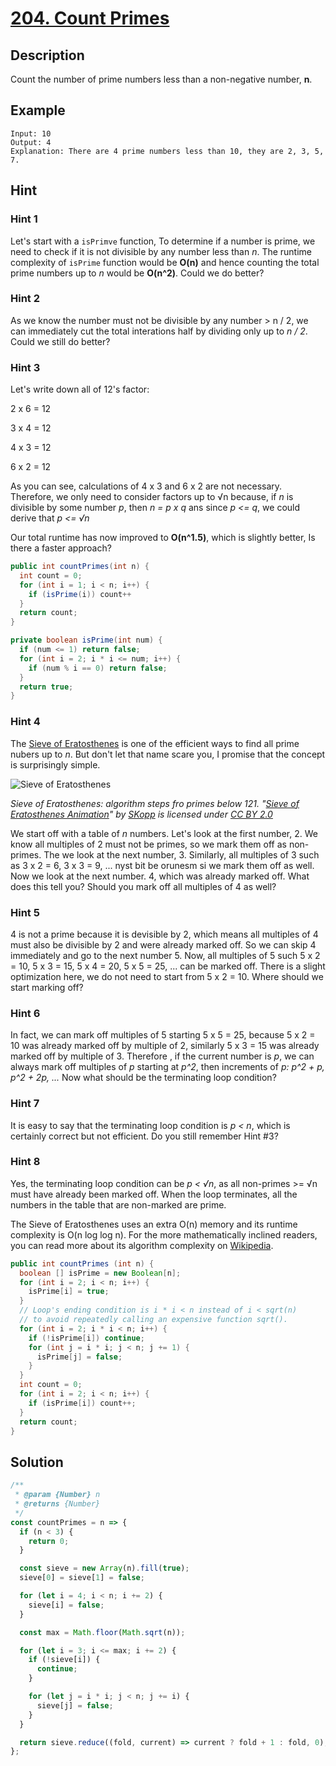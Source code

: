 # [204. Count Primes](https://leetcode.com/problems/count-primes/)

## Description

Count the number of prime numbers less than a non-negative number, **n**.

## Example

```example
Input: 10
Output: 4
Explanation: There are 4 prime numbers less than 10, they are 2, 3, 5, 7.
```

## Hint

### Hint 1

Let's start with a `isPrimve` function, To determine if a number is prime, we need to check if it is not divisible by any number less than *n*. The runtime complexity of `isPrime` function would be **O(n)** and hence counting the total prime numbers up to *n* would be **O(n^2)**. Could we do better?

### Hint 2

As we know the number must not be divisible by any number > n / 2, we can immediately cut the total interations half by dividing only up to *n / 2*. Could we still do better?

### Hint 3

Let's write down all of 12's factor:

2 x 6 = 12

3 x 4 = 12

4 x 3 = 12

6 x 2 = 12

As you can see, calculations of 4 x 3 and 6 x 2 are not necessary. Therefore, we only need to consider factors up to √n because, if *n* is divisible by some number *p*, then *n = p x q* ans since *p <= q*, we could derive that *p <= √n*

Our total runtime has now improved to **O(n^1.5)**, which is slightly better, Is there a faster approach?

```java
public int countPrimes(int n) {
  int count = 0;
  for (int i = 1; i < n; i++) {
    if (isPrime(i)) count++
  }
  return count;
}
```

```java
private boolean isPrime(int num) {
  if (num <= 1) return false;
  for (int i = 2; i * i <= num; i++) {
    if (num % i == 0) return false;
  }
  return true;
}
```

### Hint 4

The [Sieve of Eratosthenes](http://en.wikipedia.org/wiki/Sieve_of_Eratosthenes) is one of the efficient ways to find all prime nubers up to *n*. But don't let that name scare you, I promise that the concept is surprisingly simple.

![Sieve of Eratosthenes](https://leetcode.com/static/images/solutions/Sieve_of_Eratosthenes_animation.gif)

*Sieve of Eratosthenes: algorithm steps fro primes below 121. "[Sieve of Eratosthenes Animation](https://commons.wikimedia.org/wiki/File:Sieve_of_Eratosthenes_animation.gif)" by [SKopp](http://de.wikipedia.org/wiki/Benutzer:SKopp) is licensed under [CC BY 2.0](http://creativecommons.org/licenses/by/2.0/)*

We start off with a table of *n* numbers. Let's look at the first number, 2. We know all multiples of 2 must not be primes, so we mark them off as non-primes. The we look at the next number, 3. Similarly, all multiples of 3 such as 3 x 2 = 6, 3 x 3 = 9, ... nyst bit be orunesm si we mark them off as well. Now we look at the next number. 4, which was already marked off. What does this tell you? Should you mark off all multiples of 4 as well?

### Hint 5

4 is not a prime because it is devisible by 2, which means all multiples of 4 must also be divisible by 2 and were already marked off. So we can skip 4 immediately and go to the next number 5. Now, all multiples of 5 such 5 x 2 = 10, 5 x 3 = 15, 5 x 4 = 20, 5 x 5 = 25, ... can be marked off. There is a slight optimization here, we do not need to start from 5 x 2 = 10. Where should we start marking off?

### Hint 6

In fact, we can mark off multiples of 5 starting 5 x 5 = 25, because 5 x 2 = 10 was already marked off by multiple of 2, similarly 5 x 3 = 15 was already marked off by multiple of 3. Therefore , if the current number is *p*, we can always mark off multiples of *p* starting at *p^2*, then increments of *p: p^2 + p, p^2 + 2p, ...* Now what should be the terminating loop condition?

### Hint 7

It is easy to say that the terminating loop condition is *p < n*, which is certainly correct but not efficient. Do you still remember Hint #3?

### Hint 8

Yes, the terminating loop condition can be *p < √n*, as all non-primes >= √n must have already been marked off. When the loop terminates, all the numbers in the table that are non-marked are prime.

The Sieve of Eratosthenes uses an extra O(n) memory and its runtime complexity is O(n log log n). For the more mathematically inclined readers, you can read more about its algorithm complexity on [Wikipedia](http://en.wikipedia.org/wiki/Sieve_of_Eratosthenes#Algorithm_complexity).

```java
public int countPrimes (int n) {
  boolean [] isPrime = new Boolean[n];
  for (int i = 2; i < n; i++) {
    isPrime[i] = true;
  }
  // Loop's ending condition is i * i < n instead of i < sqrt(n)
  // to avoid repeatedly calling an expensive function sqrt().
  for (int i = 2; i * i < n; i++) {
    if (!isPrime[i]) continue;
    for (int j = i * i; j < n; j += 1) {
      isPrime[j] = false;
    }
  }
  int count = 0;
  for (int i = 2; i < n; i++) {
    if (isPrime[i]) count++;
  }
  return count;
}
```

## Solution

```javascript
/**
 * @param {Number} n
 * @returns {Number}
 */
const countPrimes = n => {
  if (n < 3) {
    return 0;
  }

  const sieve = new Array(n).fill(true);
  sieve[0] = sieve[1] = false;

  for (let i = 4; i < n; i += 2) {
    sieve[i] = false;
  }

  const max = Math.floor(Math.sqrt(n));

  for (let i = 3; i <= max; i += 2) {
    if (!sieve[i]) {
      continue;
    }

    for (let j = i * i; j < n; j += i) {
      sieve[j] = false;
    }
  }

  return sieve.reduce((fold, current) => current ? fold + 1 : fold, 0);
};
```
